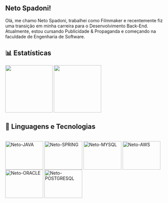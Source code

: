 ##  Neto Spadoni!

Olá, me chamo Neto Spadoni, trabalhei como Filmmaker e recentemente fiz uma transição em minha carreira para o Desenvolvimento Back-End. Atualmente, estou cursando Publicidade & Propaganda e começando na faculdade de Engenharia de Software.

## 📊 Estatísticas
<div>
<img height="150cm" src="https://github-readme-stats.vercel.app/api?username=nespadoni&theme=holi&show_icons=true&hide=contribs,prs">
<img height="150cm" src="https://github-readme-stats.vercel.app/api/top-langs/?username=nespadoni&hide_progress=true">
</div>

## 🤖 Linguagens e Tecnologias
<div style="display: inline_block"><br>
<img align="center" alt="Neto-JAVA" height="90" width="120" src="https://cdn.jsdelivr.net/gh/devicons/devicon@latest/icons/java/java-original-wordmark.svg"/>
<img align="center" alt="Neto-SPRING" height="90" width="120" src="https://cdn.jsdelivr.net/gh/devicons/devicon@latest/icons/spring/spring-original-wordmark.svg" />
<img align="center" alt="Neto-MYSQL" height="90" width="120" src="https://cdn.jsdelivr.net/gh/devicons/devicon@latest/icons/mysql/mysql-original-wordmark.svg" />
<img align="center" alt="Neto-AWS" height="90" width="120" src="https://cdn.jsdelivr.net/gh/devicons/devicon@latest/icons/amazonwebservices/amazonwebservices-original-wordmark.svg" />
<img align="center" alt="Neto-ORACLE" height="90" width="120" src="https://cdn.jsdelivr.net/gh/devicons/devicon@latest/icons/oracle/oracle-original.svg" />
<img align="center" alt="Neto-POSTGRESQL" height="90" width="120" src="https://cdn.jsdelivr.net/gh/devicons/devicon@latest/icons/postgresql/postgresql-plain-wordmark.svg" />
</div>
